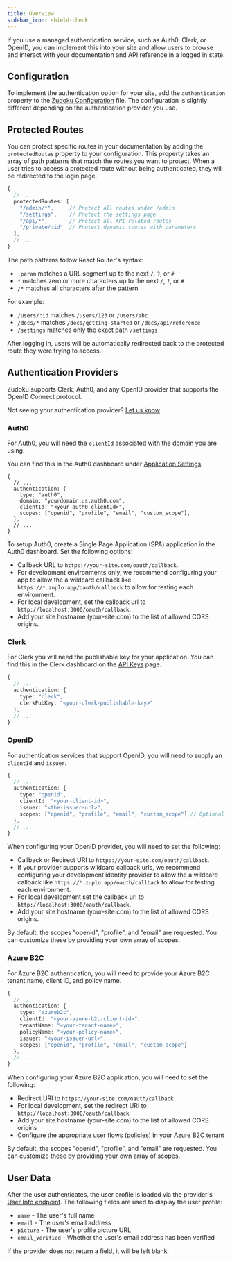 ```yaml
---
title: Overview
sidebar_icon: shield-check
---
```


If you use a managed authentication service, such as Auth0, Clerk, or OpenID, you can implement this into your site and allow users to browse and interact with your documentation and API reference in a logged in state.

## Configuration

To implement the authentication option for your site, add the `authentication` property to the [Zudoku Configuration](./overview.md) file. The configuration is slightly different depending on the authentication provider you use.

## Protected Routes

You can protect specific routes in your documentation by adding the `protectedRoutes` property to your configuration. This property takes an array of path patterns that match the routes you want to protect. When a user tries to access a protected route without being authenticated, they will be redirected to the login page.

```typescript
{
  // ...
  protectedRoutes: [
    "/admin/*",     // Protect all routes under /admin
    "/settings",    // Protect the settings page
    "/api/*",       // Protect all API-related routes
    "/private/:id"  // Protect dynamic routes with parameters
  ],
  // ...
}
```

The path patterns follow React Router's syntax:

- `:param` matches a URL segment up to the next `/`, `?`, or `#`
- `*` matches zero or more characters up to the next `/`, `?`, or `#`
- `/*` matches all characters after the pattern

For example:

- `/users/:id` matches `/users/123` or `/users/abc`
- `/docs/*` matches `/docs/getting-started` or `/docs/api/reference`
- `/settings` matches only the exact path `/settings`

After logging in, users will be automatically redirected back to the protected route they were trying to access.

## Authentication Providers

Zudoku supports Clerk, Auth0, and any OpenID provider that supports the OpenID Connect protocol.

Not seeing your authentication provider? [Let us know](https://github.com/zuplo/zudoku/issues)

### Auth0

For Auth0, you will need the `clientId` associated with the domain you are using.

You can find this in the Auth0 dashboard under [Application Settings](https://auth0.com/docs/get-started/applications/application-settings).

```json5
{
  // ...
  authentication: {
    type: "auth0",
    domain: "yourdomain.us.auth0.com",
    clientId: "<your-auth0-clientId>",
    scopes: ["openid", "profile", "email", "custom_scope"],
  },
  // ...
}
```

To setup Auth0, create a Single Page Application (SPA) application in the Auth0 dashboard. Set the following options:

- Callback URL to `https://your-site.com/oauth/callback`.
- For development environments only, we recommend configuring your app to allow the a wildcard callback like `https://*.zuplo.app/oauth/callback` to allow for testing each environment.
- For local development, set the callback url to `http://localhost:3000/oauth/callback`.
- Add your site hostname (your-site.com) to the list of allowed CORS origins.

### Clerk

For Clerk you will need the publishable key for your application. You can find this in the Clerk dashboard on the [API Keys](https://dashboard.clerk.com/last-active?path=api-keys) page.

```typescript
{
  // ...
  authentication: {
    type: "clerk",
    clerkPubKey: "<your-clerk-publishable-key>"
  },
  // ...
}
```

### OpenID

For authentication services that support OpenID, you will need to supply an `clientId` and `issuer`.

```typescript
{
  // ...
  authentication: {
    type: "openid",
    clientId: "<your-client-id>",
    issuer: "<the-issuer-url>",
    scopes: ["openid", "profile", "email", "custom_scope"] // Optional custom scopes
  },
  // ...
}
```

When configuring your OpenID provider, you will need to set the following:

- Callback or Redirect URI to `https://your-site.com/oauth/callback`.
- If your provider supports wildcard callback urls, we recommend configuring your development identity provider to allow the a wildcard callback like `https://*.zuplo.app/oauth/callback` to allow for testing each environment.
- For local development set the callback url to `http://localhost:3000/oauth/callback`.
- Add your site hostname (your-site.com) to the list of allowed CORS origins.

By default, the scopes "openid", "profile", and "email" are requested. You can customize these by providing your own array of scopes.

### Azure B2C

For Azure B2C authentication, you will need to provide your Azure B2C tenant name, client ID, and policy name.

```typescript
{
  // ...
  authentication: {
    type: "azureb2c",
    clientId: "<your-azure-b2c-client-id>",
    tenantName: "<your-tenant-name>",
    policyName: "<your-policy-name>",
    issuer: "<your-issuer-url>",
    scopes: ["openid", "profile", "email", "custom_scope"]
  },
  // ...
}
```

When configuring your Azure B2C application, you will need to set the following:

- Redirect URI to `https://your-site.com/oauth/callback`
- For local development, set the redirect URI to `http://localhost:3000/oauth/callback`
- Add your site hostname (your-site.com) to the list of allowed CORS origins
- Configure the appropriate user flows (policies) in your Azure B2C tenant

By default, the scopes "openid", "profile", and "email" are requested. You can customize these by providing your own array of scopes.

## User Data

After the user authenticates, the user profile is loaded via the provider's [User Info endpoint](https://openid.net/specs/openid-connect-core-1_0.html#UserInfo). The following fields are used to display the user profile:

- `name` - The user's full name
- `email` - The user's email address
- `picture` - The user's profile picture URL
- `email_verified` - Whether the user's email address has been verified

If the provider does not return a field, it will be left blank.
